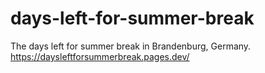 # days-left-for-summer-break
The days left for summer break in Brandenburg, Germany.
https://daysleftforsummerbreak.pages.dev/
